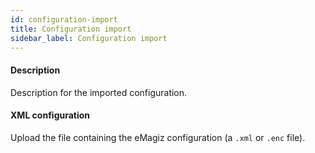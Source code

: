 ```yaml
---
id: configuration-import
title: Configuration import
sidebar_label: Configuration import
---
```

#### Description
Description for the imported configuration.

#### XML configuration
Upload the file containing the eMagiz configuration (a <code>.xml</code> or <code>.enc</code> file).

